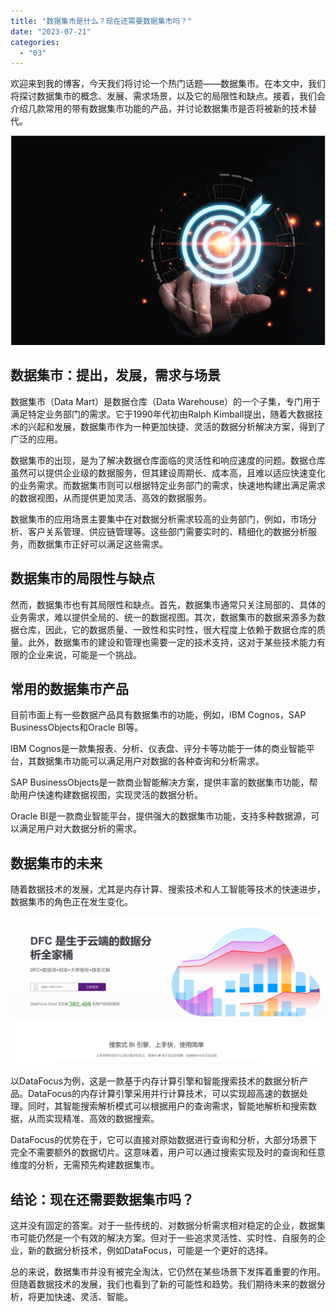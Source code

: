 ```yaml
---
title: "数据集市是什么？现在还需要数据集市吗？"
date: "2023-07-21"
categories: 
  - "03"
---
```


欢迎来到我的博客，今天我们将讨论一个热门话题——数据集市。在本文中，我们将探讨数据集市的概念、发展、需求场景，以及它的局限性和缺点。接着，我们会介绍几款常用的带有数据集市功能的产品，并讨论数据集市是否将被新的技术替代。

![目标.png](images/1659518932-png.png)

## 数据集市：提出，发展，需求与场景

数据集市（Data Mart）是数据仓库（Data Warehouse）的一个子集，专门用于满足特定业务部门的需求。它于1990年代初由Ralph Kimball提出，随着大数据技术的兴起和发展，数据集市作为一种更加快捷、灵活的数据分析解决方案，得到了广泛的应用。

数据集市的出现，是为了解决数据仓库面临的灵活性和响应速度的问题。数据仓库虽然可以提供企业级的数据服务，但其建设周期长、成本高，且难以适应快速变化的业务需求。而数据集市则可以根据特定业务部门的需求，快速地构建出满足需求的数据视图，从而提供更加灵活、高效的数据服务。

数据集市的应用场景主要集中在对数据分析需求较高的业务部门，例如，市场分析、客户关系管理、供应链管理等。这些部门需要实时的、精细化的数据分析服务，而数据集市正好可以满足这些需求。

## 数据集市的局限性与缺点

然而，数据集市也有其局限性和缺点。首先，数据集市通常只关注局部的、具体的业务需求，难以提供全局的、统一的数据视图。其次，数据集市的数据来源多为数据仓库，因此，它的数据质量、一致性和实时性，很大程度上依赖于数据仓库的质量。此外，数据集市的建设和管理也需要一定的技术支持，这对于某些技术能力有限的企业来说，可能是一个挑战。

## 常用的数据集市产品

目前市面上有一些数据产品具有数据集市的功能，例如，IBM Cognos，SAP BusinessObjects和Oracle BI等。

IBM Cognos是一款集报表、分析、仪表盘、评分卡等功能于一体的商业智能平台，其数据集市功能可以满足用户对数据的各种查询和分析需求。

SAP BusinessObjects是一款商业智能解决方案，提供丰富的数据集市功能，帮助用户快速构建数据视图，实现灵活的数据分析。

Oracle BI是一款商业智能平台，提供强大的数据集市功能，支持多种数据源，可以满足用户对大数据分析的需求。

## 数据集市的未来

随着数据技术的发展，尤其是内存计算、搜索技术和人工智能等技术的快速进步，数据集市的角色正在发生变化。

![](images/1686616238-%E5%BE%AE%E4%BF%A1%E6%88%AA%E5%9B%BE_20230512142316.png)

以DataFocus为例，这是一款基于内存计算引擎和智能搜索技术的数据分析产品。DataFocus的内存计算引擎采用并行计算技术，可以实现超高速的数据处理。同时，其智能搜索解析模式可以根据用户的查询需求，智能地解析和搜索数据，从而实现精准、高效的数据搜索。

DataFocus的优势在于，它可以直接对原始数据进行查询和分析，大部分场景下完全不需要额外的数据切片。这意味着，用户可以通过搜索实现及时的查询和任意维度的分析，无需预先构建数据集市。

## 结论：现在还需要数据集市吗？

这并没有固定的答案。对于一些传统的、对数据分析需求相对稳定的企业，数据集市可能仍然是一个有效的解决方案。但对于一些追求灵活性、实时性、自服务的企业，新的数据分析技术，例如DataFocus，可能是一个更好的选择。

总的来说，数据集市并没有被完全淘汰，它仍然在某些场景下发挥着重要的作用。但随着数据技术的发展，我们也看到了新的可能性和趋势。我们期待未来的数据分析，将更加快速、灵活、智能。
